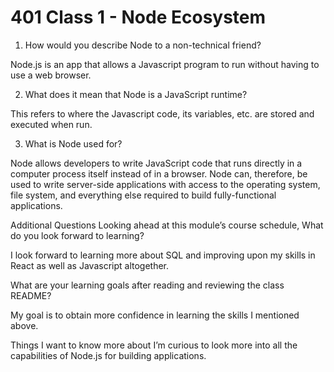 # 401 Class 1 - Node Ecosystem

1. How would you describe Node to a non-technical friend?

Node.js is an app that allows a Javascript program to run without having to use a web browser.

2. What does it mean that Node is a JavaScript runtime?

This refers to where the Javascript code, its variables, etc. are stored and executed when run.

3. What is Node used for?

Node allows developers to write JavaScript code that runs directly in a computer process itself instead of in a browser. Node can, therefore, be used to write server-side applications with access to the operating system, file system, and everything else required to build fully-functional applications.

Additional Questions
Looking ahead at this module’s course schedule, What do you look forward to learning?

I look forward to learning more about SQL and improving upon my skills in React as well as Javascript altogether.

What are your learning goals after reading and reviewing the class README?

My goal is to obtain more confidence in learning the skills I mentioned above. 

Things I want to know more about
I’m curious to look more into all the capabilities of Node.js for building applications.
